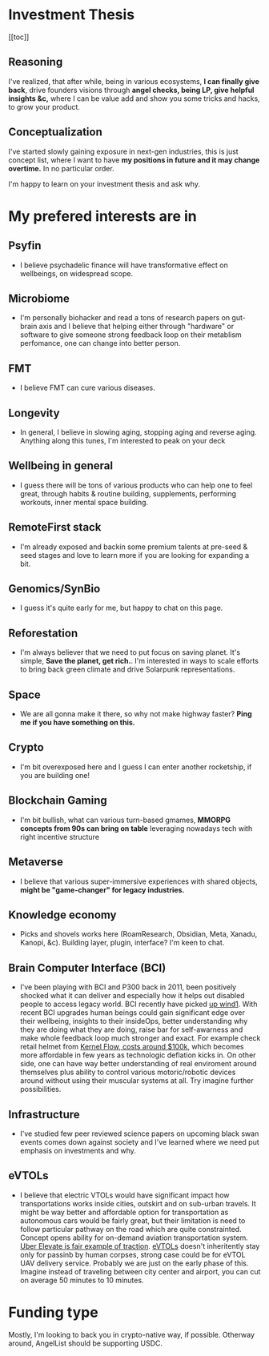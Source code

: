# Investment Thesis 

[[toc]]

## Reasoning
I've realized, that after while, being in various ecosystems, 
**I can finally give back**, drive founders visions through **angel checks, being LP, give helpful insights &c,**
where I can be value add and show you some tricks and hacks, to grow your product.

## Conceptualization
I've started slowly gaining exposure in next-gen industries, 
this is just concept list, 
where I want to have **my positions in future and it may change overtime.**
In no particular order.

I'm happy to learn on your investment thesis and ask why.

# **My prefered interests are in**

## Psyfin
- I believe psychadelic finance will have transformative effect on wellbeings, on widespread scope.

## Microbiome
- I'm personally biohacker and read a tons of research papers on gut-brain axis and I believe that helping either through "hardware" or software to give someone strong feedback loop on their metablism perfomance, one can change into better person.

## FMT
- I believe FMT can cure various diseases.

## Longevity
- In general, I believe in slowing aging, stopping aging and reverse aging. Anything along this tunes, I'm interested to peak on your deck

## Wellbeing in general
- I guess there will be tons of various products who can help one to feel great, through habits & routine building, supplements, performing workouts, inner mental space building. 

## RemoteFirst stack
- I'm already exposed and backin some premium talents at pre-seed & seed stages and love to learn more if you are looking for expanding a bit.

## Genomics/SynBio
- I guess it's quite early for me, but happy to chat on this page.

## Reforestation
- I'm always believer that we need to put focus on saving planet. It's simple, **Save the planet, get rich.**. I'm interested in ways to scale efforts to bring back green climate and drive Solarpunk representations.

## Space
- We are all gonna make it there, so why not make highway faster? **Ping me if you have something on this.**

## Crypto
- I'm bit overexposed here and I guess I can enter another rocketship, if you are building one!

## Blockchain Gaming
- I'm bit bullish, what can various turn-based gmames, **MMORPG concepts from 90s can bring on table** leveraging nowadays tech with right incentive structure

## Metaverse
- I believe that various super-immersive experiences with shared objects, **might be "game-changer" for legacy industries.**
 
## Knowledge economy
- Picks and shovels works here (RoamResearch, Obsidian, Meta, Xanadu, Kanopi, &c). Building layer, plugin, interface? I'm keen to chat.

## Brain Computer Interface (BCI)
- I've been playing with BCI and P300 back in 2011, been positively shocked what it can deliver and especially how it helps out disabled people to access legacy world. BCI recently have picked [up wind](https://www.sciencealert.com/brain-implant-enables-paralyzed-man-to-communicate-thoughts-via-imaginary-handwriting)[1](https://github.com/Ildaron/ironbci). With recent BCI upgrades human beings could gain significant edge over their wellbeing, insights to their insideOps, better understanding why they are doing what they are doing, raise bar for self-awarness and make whole feedback loop much stronger and exact. For example check retail helmet from [Kernel Flow, costs around $100k](https://www.kernel.com/own-flow), which becomes more affordable in few years as technologic deflation kicks in. On other side, one can have way better understanding of real enviroment around themselves plus ability to control various motoric/robotic devices around without using their muscular systems at all. Try imagine further possibilities.

## Infrastructure
- I've studied few peer reviewed science papers on upcoming black swan events comes down against society and I've learned where we need put emphasis on investments and why.

## eVTOLs

- I believe that electric VTOLs would have significant impact how transportations works inside cities, outskirt and on sub-urban travels. It might be way better and affordable option for transportation as autonomous cars would be fairly great, but their limitation is need to follow particular pathway on the road which are quite constrainted. Concept opens ability for on-demand aviation transportation system. [Uber Elevate is fair example of traction](https://www.uber.com/us/en/elevate/). [eVTOLs](https://en.wikipedia.org/wiki/EVTOL) doesn't inheritently stay only for passinb by human corpses, strong case could be for eVTOL UAV delivery service. Probably we are just on the early phase of this. Imagine instead of traveling between city center and airport, you can cut on average 50 minutes to 10 minutes.

# Funding type
Mostly, I'm looking to back you in crypto-native way, if possible.
Otherway around, AngelList should be supporting USDC.
